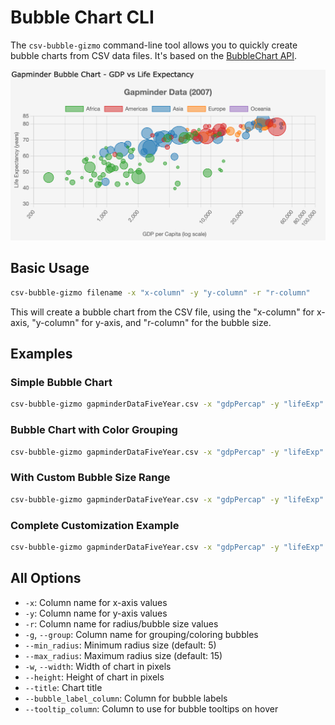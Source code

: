 # Bubble Chart CLI

The `csv-bubble-gizmo` command-line tool allows you to quickly create bubble charts from CSV data files. It's based on the [BubbleChart API](../api/bubbles.md).

![Sample Bubble Chart](../screenshots/bubblechart.png)

## Basic Usage

```bash
csv-bubble-gizmo filename -x "x-column" -y "y-column" -r "r-column"
```

This will create a bubble chart from the CSV file, using the "x-column" for x-axis, "y-column" for y-axis, and "r-column" for the bubble size.

## Examples

### Simple Bubble Chart

```bash
csv-bubble-gizmo gapminderDataFiveYear.csv -x "gdpPercap" -y "lifeExp" -r "pop"
```

### Bubble Chart with Color Grouping

```bash
csv-bubble-gizmo gapminderDataFiveYear.csv -x "gdpPercap" -y "lifeExp" -r "pop" -g "continent"
```

### With Custom Bubble Size Range

```bash
csv-bubble-gizmo gapminderDataFiveYear.csv -x "gdpPercap" -y "lifeExp" -r "pop" --min_radius 3 --max_radius 20
```

### Complete Customization Example

```bash
csv-bubble-gizmo gapminderDataFiveYear.csv -x "gdpPercap" -y "lifeExp" -r "pop" -g "continent" --min_radius 3 --max_radius 20 --width 800 --height 600 --title "Global Health & Wealth"
```

## All Options

- `-x`: Column name for x-axis values
- `-y`: Column name for y-axis values
- `-r`: Column name for radius/bubble size values
- `-g`, `--group`: Column name for grouping/coloring bubbles
- `--min_radius`: Minimum radius size (default: 5)
- `--max_radius`: Maximum radius size (default: 15)
- `-w`, `--width`: Width of chart in pixels
- `--height`: Height of chart in pixels
- `--title`: Chart title
- `--bubble_label_column`: Column for bubble labels
- `--tooltip_column`: Column to use for bubble tooltips on hover
